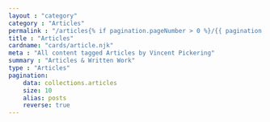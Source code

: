 ```yaml
---
layout : "category"
category : "Articles"
permalink : "/articles{% if pagination.pageNumber > 0 %}/{{ pagination.pageNumber + 1}}{% endif %}/"
title : "Articles"
cardname: "cards/article.njk"
meta : "All content tagged Articles by Vincent Pickering"
summary : "Articles & Written Work"
type : "Articles"
pagination:
    data: collections.articles
    size: 10
    alias: posts
    reverse: true
---
```

